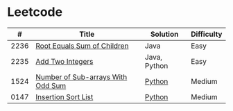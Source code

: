 # Leetcode

|#|Title|Solution|Difficulty|
|-|-----|--------|----------|
|2236|[Root Equals Sum of Children](https://leetcode.com/problems/root-equals-sum-of-children/description/)|Java|Easy|
|2235|[Add Two Integers](https://leetcode.com/problems/add-two-integers/)|Java, Python|Easy|
|1524|[Number of Sub-arrays With Odd Sum](https://leetcode.com/problems/number-of-sub-arrays-with-odd-sum/description/)|[Python](/submissions/1524-number-of-sub-arrays-with-odd-sum/solution.py)|Medium|
|0147|[Insertion Sort List](https://leetcode.com/problems/insertion-sort-list/description/)|[Python](/submissions/0147-insertion-sort-list/solution.py)|Medium|
